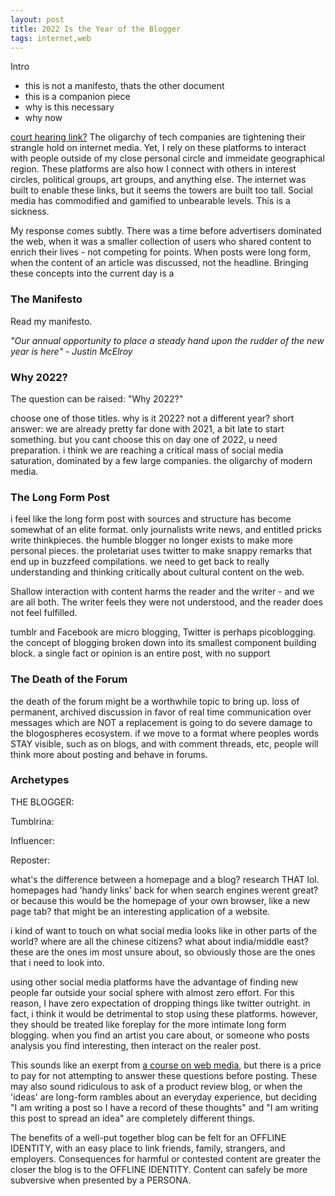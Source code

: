 ```yaml
---
layout: post
title: 2022 Is the Year of the Blogger
tags: internet,web
---
```


Intro
- this is not a manifesto, thats the other document
- this is a companion piece
- why is this necessary
- why now


[court hearing link?]() The oligarchy of tech companies are tightening their strangle hold on internet media. Yet, I rely on these platforms to interact with people outside of my close personal circle and immeidate geographical region. These platforms are also how I connect with others in interest circles, political groups, art groups, and anything else. The internet was built to enable these links, but it seems the towers are built too tall. Social media has commodified and gamified to unbearable levels. This is a sickness.

My response comes subtly. There was a time before advertisers dominated the web, when it was a smaller collection of users who shared content to enrich their lives - not competing for points. When posts were long form, when the content of an article was discussed, not the headline. Bringing these concepts into the current day is a


### The Manifesto

Read my manifesto.


*"Our annual opportunity to place a steady hand upon the rudder of the new year is here" - Justin McElroy*


### Why 2022?

The question can be raised: "Why 2022?" 

choose one of those titles. why is it 2022? not a different year? short answer: we are already pretty far done with 2021, a bit late to start something. but you cant choose this on day one of 2022, u need preparation. i think we are reaching a critical mass of social media saturation, dominated by a few large companies. the oligarchy of modern media.


### The Long Form Post

i feel like the long form post with sources and structure has become somewhat of an elite format. only journalists write news, and entitled pricks write thinkpieces. the humble blogger no longer exists to make more personal pieces. the proletariat uses twitter to make snappy remarks that end up in buzzfeed compilations. we need to get back to really understanding and thinking critically about cultural content on the web.

Shallow interaction with content harms the reader and the writer - and we are all both. The writer feels they were not understood, and the reader does not feel fulfilled.

tumblr and Facebook are micro blogging, Twitter is perhaps picoblogging. the concept of blogging broken down into its smallest component building block. a single fact or opinion is an entire post, with no support


### The Death of the Forum

the death of the forum might be a worthwhile topic to bring up. loss of permanent, archived discussion in favor of real time communication over messages which are NOT a replacement is going to do severe damage to the blogospheres ecosystem. if we move to a format where peoples words STAY visible, such as on blogs, and with comment threads, etc, people will think more about posting and behave in forums. 


### Archetypes

THE BLOGGER:

Tumblrina: 

Influencer:

Reposter:


what's the difference between a homepage and a blog? research THAT lol. homepages had 'handy links' back for when search engines werent great? or because this would be the homepage of your own browser, like a new page tab? that might be an interesting application of a website. 

i kind of want to touch on what social media looks like in other parts of the world? where are all the chinese citizens? what about india/middle east? these are the ones im most unsure about, so obviously those are the ones that i need to look into.


using other social media platforms have the advantage of finding new people far outside your social sphere with almost zero effort. For this reason, I have zero expectation of dropping things like twitter outright. in fact, i think it would be detrimental to stop using these platforms. however, they should be treated like foreplay for the more intimate long form blogging. when you find an artist you care about, or someone who posts analysis you find interesting, then interact on the realer post.


This sounds like an exerpt from [a course on web media](https://public.wsu.edu/~campbelld/blogmanifesto.htm), but there is a price to pay for not attempting to answer these questions before posting. These may also sound ridiculous to ask of a product review blog, or when the 'ideas' are long-form rambles about an everyday experience, but deciding "I am writing a post so I have a record of these thoughts" and "I am writing this post to spread an idea" are completely different things. 

The benefits of a well-put together blog can be felt for an OFFLINE IDENTITY, with an easy place to link friends, family, strangers, and employers. Consequences for harmful or contested content are greater the closer the blog is to the OFFLINE IDENTITY. Content can safely be more subversive when presented by a PERSONA.




